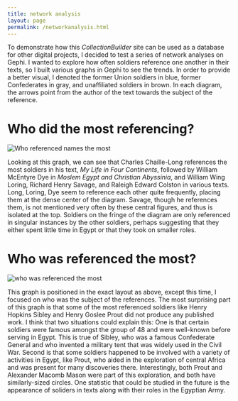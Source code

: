 ```yaml
---
title: network analysis
layout: page
permalink: /networkanalysis.html
---
```


To demonstrate how this *CollectionBuilder* site can be used as a database for other digital projects, I decided to test a series of network analyses on Gephi. I wanted to explore how often soldiers reference one another in their texts, so I built various graphs in Gephi to see the trends. In order to provide a better visual, I denoted the former Union soldiers in blue, former Confederates in gray, and unaffiliated soldiers in brown. In each diagram, the arrows point from the author of the text towards the subject of the reference.

# Who did the most referencing?

![Who referenced names the most](https://github.com/user-attachments/assets/910b5304-7c94-4b84-81de-f13a57b48033)

Looking at this graph, we can see that Charles Chaille-Long references the most soldiers in his text, *My Life in Four Continents*, followed by William McEntyre Dye in *Moslem Egypt and Christian Abyssinia*, and William Wing Loring, Richard Henry Savage, and Raleigh Edward Colston in various texts. Long, Loring, Dye seem to reference each other quite frequently, placing them at the dense center of the diagram. Savage, though he references them, is not mentioned very often by these central figures, and thus is isolated at the top. Soldiers on the fringe of the diagram are only referenced in singular instances by the other soldiers, perhaps suggesting that they either spent little time in Egypt or that they took on smaller roles.

# Who was referenced the most?
![who was referenced the most](https://github.com/user-attachments/assets/8dc72f17-9f0c-455e-af5f-f64272b58490)

This graph is positioned in the exact layout as above, except this time, I focused on who was the subject of the references. The most surprising part of this graph is that some of the most referenced soldiers like Henry Hopkins Sibley and Henry Goslee Prout did not produce any published work. I think that two situations could explain this: One is that certain soldiers were famous amongst the group of 48 and were well-known before serving in Egypt. This is true of Sibley, who was a famous Confederate General and who invented a military tent that was widely used in the Civil War. Second is that some soldiers happened to be involved with a variety of activities in Egypt, like Prout, who aided in the exploration of central Africa and was present for many discoveries there. Interestingly, both Prout and Alexander Macomb Mason were part of this exploration, and both have similarly-sized circles. One statistic that could be studied in the future is the appearance of soliders in texts along with their roles in the Egyptian Army.

